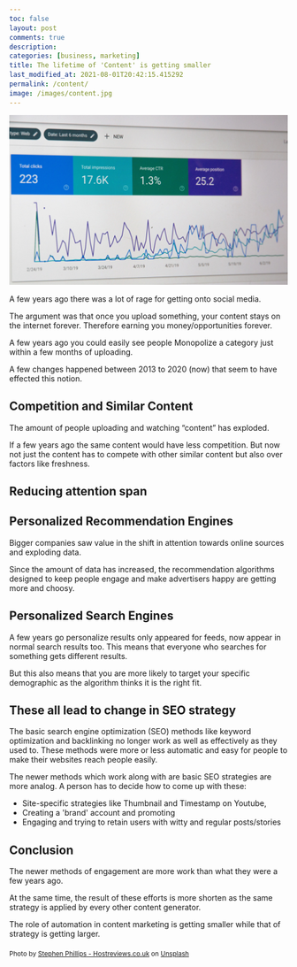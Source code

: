 ```yaml
---
toc: false
layout: post
comments: true
description:
categories: [business, marketing]
title: The lifetime of 'Content' is getting smaller
last_modified_at: 2021-08-01T20:42:15.415292
permalink: /content/
image: /images/content.jpg
---
```

![](/images/content.jpg)

A few years ago there was a lot of rage for getting onto social media.

The argument was that once you upload something, your content stays on the internet forever. Therefore earning you money/opportunities forever.

A few years ago you could easily see people Monopolize a category just within a few months of uploading.

A few changes happened between 2013 to 2020 (now) that seem to have effected this notion.

## Competition and Similar Content
The amount of people uploading and watching “content” has exploded.

If a few years ago the same content would have less competition. But now not just the content has to compete with other similar content but also over factors like freshness.

## Reducing attention span

## Personalized **Recommendation Engines**
Bigger companies saw value in the shift in attention towards online sources and exploding data.

Since the amount of data has increased, the recommendation algorithms designed to keep people engage and make advertisers happy are getting more and choosy.

## Personalized **Search Engines**

A few years go personalize results only appeared for feeds, now appear in normal search results too. This means that everyone who searches for something gets different results.

But this also means that you are more likely to target your specific demographic as the algorithm thinks it is the right fit.

## These all lead to **change in SEO strategy**

The basic search engine optimization (SEO) methods like keyword optimization and backlinking no longer work as well as effectively as they used to. These methods were more or less automatic and easy for people to make their websites reach people easily.

The newer methods which work along with are basic SEO strategies are more analog. A person has to decide how to come up with these:
- Site-specific strategies like Thumbnail and Timestamp on Youtube,
- Creating a 'brand' account and promoting
- Engaging and trying to retain users with witty and regular posts/stories

## Conclusion

The newer methods of engagement are more work than what they were a few years ago.

At the same time, the result of these efforts is more shorten as the same strategy is applied by every other content generator.

The role of automation in content marketing is getting smaller while that of strategy is getting larger.

<sub>Photo by <a href="https://unsplash.com/@hostreviews?utm_source=unsplash&amp;utm_medium=referral&amp;utm_content=creditCopyText">Stephen Phillips - Hostreviews.co.uk</a> on <a href="https://unsplash.com/s/photos/seo?utm_source=unsplash&amp;utm_medium=referral&amp;utm_content=creditCopyText">Unsplash</a></sub>